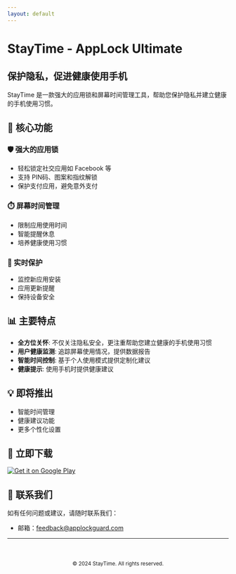```yaml
---
layout: default
---
```


# StayTime - AppLock Ultimate

## 保护隐私，促进健康使用手机

StayTime 是一款强大的应用锁和屏幕时间管理工具，帮助您保护隐私并建立健康的手机使用习惯。

## 🌟 核心功能

### 🛡️ 强大的应用锁
- 轻松锁定社交应用如 Facebook 等
- 支持 PIN码、图案和指纹解锁
- 保护支付应用，避免意外支付

### ⏱️ 屏幕时间管理
- 限制应用使用时间
- 智能提醒休息
- 培养健康使用习惯

### 👮 实时保护
- 监控新应用安装
- 应用更新提醒
- 保持设备安全

## 📊 主要特点

- **全方位关怀**: 不仅关注隐私安全，更注重帮助您建立健康的手机使用习惯
- **用户健康监测**: 追踪屏幕使用情况，提供数据报告
- **智能时间控制**: 基于个人使用模式提供定制化建议
- **健康提示**: 使用手机时提供健康建议

## 💡 即将推出
- 智能时间管理
- 健康建议功能
- 更多个性化设置

## 📱 立即下载

[![Get it on Google Play](https://play.google.com/intl/en_us/badges/static/images/badges/en_badge_web_generic.png)](https://play.google.com/store/apps/details?id=com.kapp.applocker&hl=en)

## 📧 联系我们

如有任何问题或建议，请随时联系我们：
- 邮箱：feedback@applockguard.com

---

<div style="text-align: center; margin-top: 50px;">
<small>© 2024 StayTime. All rights reserved.</small>
</div> 